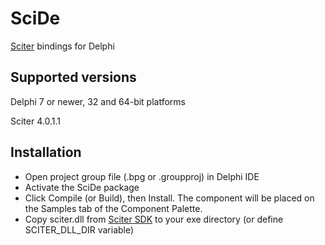 # SciDe
[Sciter](https://sciter.com/) bindings for Delphi

## Supported versions
Delphi 7 or newer, 32 and 64-bit platforms

Sciter 4.0.1.1

## Installation
* Open project group file (.bpg or .groupproj) in Delphi IDE
* Activate the SciDe package
* Click Compile (or Build), then Install. The component will be placed on the Samples tab of the Component Palette.
* Copy sciter.dll from [Sciter SDK](http://sciter.com/download/) to your exe directory (or define SCITER_DLL_DIR variable)
